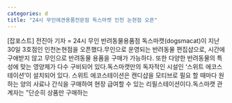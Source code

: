 ```yaml
---
categories: d
title: "24시 무인애견용품전문점 독스마캣 인천 논현점 오픈"
---
```

[잡포스트] 전진아 기자 = 24시 무인 반려동물용품점 독스마캣(dogsmacat)이 지난 30일 3호점인 인천논현점을 오픈했다.무인으로 운영되는 반려동물 편집샵으로, 시간에 구애받지 않고 무인으로 반려동물 용품을 구매가 가능하다. 또한 다양한 반려동물의 특성에 맞는 영양제가 다수 구비되어 있다.독스마캣만의 독자적인 시설인 ‘스위트 에코스테이션’이 설치되어 있다. 스위트 에코스테이션은 캔디샵을 모티브로 필요 할 때마다 원하는 양의 사료나 간식을 구매하여 현장 급여할 수 있는 리필스테이션이다.독스마캣 관계자는 "단순히 상품만 구매하는